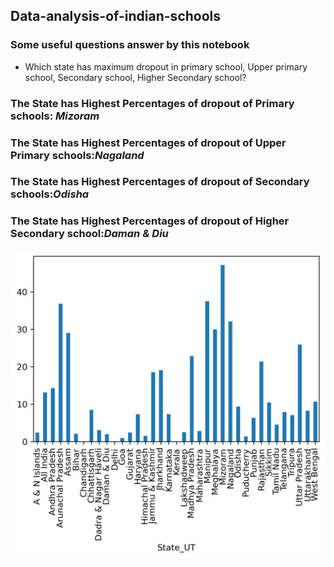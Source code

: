 ## Data-analysis-of-indian-schools

### Some useful questions answer by this notebook

- Which state has maximum dropout in primary school, Upper primary school, Secondary school, Higher Secondary school?

### The State has Highest Percentages of dropout of **Primary schools**: _Mizoram_

### The State has Highest Percentages of dropout of **Upper Primary schools**:_Nagaland_

### The State has Highest Percentages of dropout of **Secondary schools**:_Odisha_

### The State has Highest Percentages of dropout of **Higher Secondary school**:_Daman & Diu_

![Primary school](snap/primary.png)
